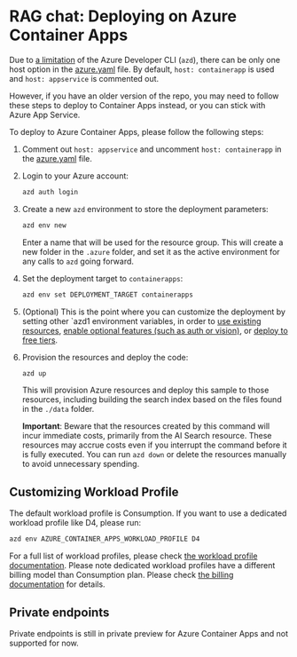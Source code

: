 # RAG chat: Deploying on Azure Container Apps

Due to [a limitation](https://github.com/Azure/azure-dev/issues/2736) of the Azure Developer CLI (`azd`), there can be only one host option in the [azure.yaml](../azure.yaml) file.
By default, `host: containerapp` is used and `host: appservice` is commented out.

However, if you have an older version of the repo, you may need to follow these steps to deploy to Container Apps instead, or you can stick with Azure App Service.

To deploy to Azure Container Apps, please follow the following steps:

1. Comment out `host: appservice` and uncomment `host: containerapp` in the [azure.yaml](../azure.yaml) file.

2. Login to your Azure account:

    ```bash
    azd auth login
    ```

3. Create a new `azd` environment to store the deployment parameters:

    ```bash
    azd env new
    ```

    Enter a name that will be used for the resource group.
    This will create a new folder in the `.azure` folder, and set it as the active environment for any calls to `azd` going forward.

4. Set the deployment target to `containerapps`:

    ```bash
    azd env set DEPLOYMENT_TARGET containerapps
    ```

5. (Optional) This is the point where you can customize the deployment by setting other `azd1 environment variables, in order to [use existing resources](docs/deploy_existing.md), [enable optional features (such as auth or vision)](docs/deploy_features.md), or [deploy to free tiers](docs/deploy_lowcost.md).
6. Provision the resources and deploy the code:

    ```bash
    azd up
    ```

    This will provision Azure resources and deploy this sample to those resources, including building the search index based on the files found in the `./data` folder.

    **Important**: Beware that the resources created by this command will incur immediate costs, primarily from the AI Search resource. These resources may accrue costs even if you interrupt the command before it is fully executed. You can run `azd down` or delete the resources manually to avoid unnecessary spending.

## Customizing Workload Profile

The default workload profile is Consumption. If you want to use a dedicated workload profile like D4, please run:

```bash
azd env AZURE_CONTAINER_APPS_WORKLOAD_PROFILE D4
```

For a full list of workload profiles, please check [the workload profile documentation](https://learn.microsoft.com/azure/container-apps/workload-profiles-overview#profile-types).
Please note dedicated workload profiles have a different billing model than Consumption plan. Please check [the billing documentation](https://learn.microsoft.com/azure/container-apps/billing) for details.

## Private endpoints

Private endpoints is still in private preview for Azure Container Apps and not supported for now.
